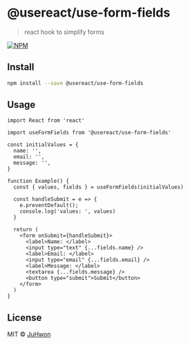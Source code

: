 # @usereact/use-form-fields

> react hook to simplify forms

[![NPM](https://img.shields.io/npm/v/@usereact/use-form-fields.svg)](https://www.npmjs.com/package/@usereact/use-form-fields)

## Install

```bash
npm install --save @usereact/use-form-fields
```

## Usage

```tsx
import React from 'react'

import useFormFields from '@usereact/use-form-fields'

const initialValues = {
  name: '',
  email: '',
  message: '',
}

function Example() {
  const { values, fields } = useFormFields(initialValues)

  const handleSubmit = e => {
    e.preventDefault();
    console.log('values: ', values)
  }

  return (
    <form onSubmit={handleSubmit}>
      <label>Name: </label>
      <input type="text" {...fields.name} />
      <label>Email: </label>
      <input type="email" {...fields.email} />
      <label>Message: </label>
      <textarea {...fields.message} />
      <button type="submit">Submit</button>
    </form>
  )
}
```

## License

MIT © [JuHwon](https://github.com/JuHwon)

